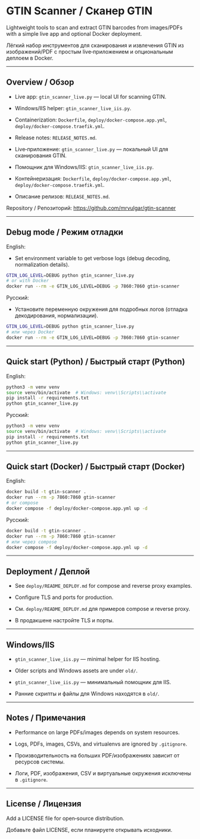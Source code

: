 # GTIN Scanner / Сканер GTIN

Lightweight tools to scan and extract GTIN barcodes from images/PDFs with a simple live app and optional Docker deployment.

Лёгкий набор инструментов для сканирования и извлечения GTIN из изображений/PDF с простым live‑приложением и опциональным деплоем в Docker.

---

## Overview / Обзор

- Live app: `gtin_scanner_live.py` — local UI for scanning GTIN.
- Windows/IIS helper: `gtin_scanner_live_iis.py`.
- Containerization: `Dockerfile`, `deploy/docker-compose.app.yml`, `deploy/docker-compose.traefik.yml`.
- Release notes: `RELEASE_NOTES.md`.

- Live‑приложение: `gtin_scanner_live.py` — локальный UI для сканирования GTIN.
- Помощник для Windows/IIS: `gtin_scanner_live_iis.py`.
- Контейнеризация: `Dockerfile`, `deploy/docker-compose.app.yml`, `deploy/docker-compose.traefik.yml`.
- Описание релизов: `RELEASE_NOTES.md`.

Repository / Репозиторий: https://github.com/mrvulgar/gtin-scanner

---

## Debug mode / Режим отладки

English:
- Set environment variable to get verbose logs (debug decoding, normalization details).
```bash
GTIN_LOG_LEVEL=DEBUG python gtin_scanner_live.py
# or with Docker
docker run --rm -e GTIN_LOG_LEVEL=DEBUG -p 7860:7860 gtin-scanner
```

Русский:
- Установите переменную окружения для подробных логов (отладка декодирования, нормализации).
```bash
GTIN_LOG_LEVEL=DEBUG python gtin_scanner_live.py
# или через Docker
docker run --rm -e GTIN_LOG_LEVEL=DEBUG -p 7860:7860 gtin-scanner
```

---

## Quick start (Python) / Быстрый старт (Python)

English:
```bash
python3 -m venv venv
source venv/bin/activate  # Windows: venv\\Scripts\\activate
pip install -r requirements.txt
python gtin_scanner_live.py
```

Русский:
```bash
python3 -m venv venv
source venv/bin/activate  # Windows: venv\\Scripts\\activate
pip install -r requirements.txt
python gtin_scanner_live.py
```

---

## Quick start (Docker) / Быстрый старт (Docker)

English:
```bash
docker build -t gtin-scanner .
docker run --rm -p 7860:7860 gtin-scanner
# or compose
docker compose -f deploy/docker-compose.app.yml up -d
```

Русский:
```bash
docker build -t gtin-scanner .
docker run --rm -p 7860:7860 gtin-scanner
# или через compose
docker compose -f deploy/docker-compose.app.yml up -d
```

---

## Deployment / Деплой

- See `deploy/README_DEPLOY.md` for compose and reverse proxy examples.
- Configure TLS and ports for production.

- См. `deploy/README_DEPLOY.md` для примеров compose и reverse proxy.
- В продакшене настройте TLS и порты.

---

## Windows/IIS

- `gtin_scanner_live_iis.py` — minimal helper for IIS hosting.
- Older scripts and Windows assets are under `old/`.

- `gtin_scanner_live_iis.py` — минимальный помощник для IIS.
- Ранние скрипты и файлы для Windows находятся в `old/`.

---

## Notes / Примечания

- Performance on large PDFs/images depends on system resources.
- Logs, PDFs, images, CSVs, and virtualenvs are ignored by `.gitignore`.

- Производительность на больших PDF/изображениях зависит от ресурсов системы.
- Логи, PDF, изображения, CSV и виртуальные окружения исключены в `.gitignore`.

---

## License / Лицензия

Add a LICENSE file for open‑source distribution.

Добавьте файл LICENSE, если планируете открывать исходники.
